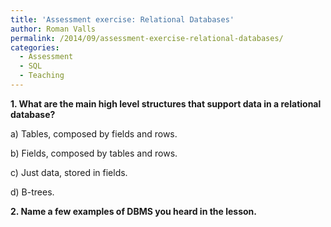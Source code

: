 ```yaml
---
title: 'Assessment exercise: Relational Databases'
author: Roman Valls
permalink: /2014/09/assessment-exercise-relational-databases/
categories:
  - Assessment
  - SQL
  - Teaching
---
```

**1. What are the main high level structures that support data in a relational database?**

a) Tables, composed by fields and rows.

b) Fields, composed by tables and rows.

c) Just data, stored in fields.

d) B-trees.

**2. Name a few examples of DBMS you heard in the lesson.**
